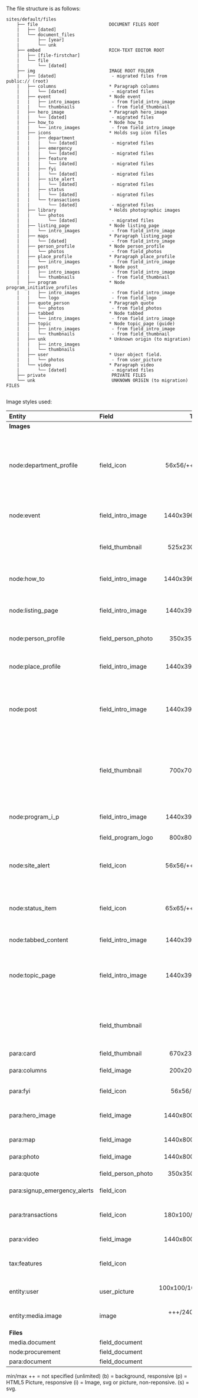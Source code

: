 The file structure is as follows:
```
sites/default/files
    ├── file                           DOCUMENT FILES ROOT
    |   ├── [dated]
    |   └── document_files
    |       ├── [year]
    |       └── unk
    ├── embed                          RICH-TEXT EDITOR ROOT
    |   ├── [file-firstchar]
    |   └── file
    |       └── [dated]
    ├── img                            IMAGE ROOT FOLDER
    |   ├── [dated]                     - migrated files from public:// (root)
    |   ├── columns                    * Paragraph columns 
    |   |   └── [dated]                 - migrated files
    |   ├── event                      * Node event
    |   |   ├── intro_images            - from field_intro_image
    |   |   └── thumbnails              - from field_thumbnail
    |   ├── hero_image                 * Paragraph hero_image 
    |   |   └── [dated]                 - migrated files
    |   ├── how_to                     * Node how_to 
    |   |   └── intro_images            - from field_intro_image
    |   ├── icons                      * Holds svg icon files 
    |   |   ├── department              
    |   |   |   └── [dated]             - migrated files
    |   |   ├── emergency                  
    |   |   |   └── [dated]             - migrated files
    |   |   ├── feature                  
    |   |   |   └── [dated]             - migrated files
    |   |   ├── fyi                      
    |   |   |   └── [dated]             - migrated files
    |   |   ├── site_alert                   
    |   |   |   └── [dated]             - migrated files
    |   |   ├── status                   
    |   |   |   └── [dated]             - migrated files
    |   |   └── transactions             
    |   |       └── [dated]             - migrated files
    |   ├── library                    * Holds photographic images 
    |   |   └── photos                   
    |   |       └── [dated]             - migrated files
    |   ├── listing_page               * Node listing_page 
    |   |   └── intro_images            - from field_intro_image
    |   ├── maps                       * Paragraph listing_page 
    |   |   └── [dated]                 - from field_intro_image
    |   ├── person_profile             * Node person_profile
    |   |   └── photos                  - from field_photos
    |   ├── place_profile              * Paragraph place_profile
    |   |   └── intro_images            - from field_intro_image
    |   ├── post                       * Node post
    |   |   ├── intro_images            - from field_intro_image
    |   |   └── thumbnails              - from field_thumbnail
    |   ├── program                    * Node program_initiative_profiles
    |   |   ├── intro_images            - from field_intro_image
    |   |   └── logo                    - from field_logo
    |   ├── quote_person               * Paragraph quote
    |   |   └── photos                  - from field_photos
    |   ├── tabbed                     * Node tabbed
    |   |   └── intro_images            - from field_intro_image
    |   ├── topic                      * Node topic_page (guide)
    |   |   ├── intro_images            - from field_intro_image
    |   |   └── thumbnails              - from field_thumbnail
    |   ├── unk                        * Unknown origin (to migration)
    |   |   ├── intro_images            
    |   |   └── thumbnails              
    |   ├── user                       * User object field.
    |   |   └── photos                  - from user_picture
    |   └── video                      * Paragraph video
    |       └── [dated]                 - migrated files
    ├── private                         PRIVATE FILES
    └── unk                             UNKNOWN ORIGIN (to migration) FILES
    
```     
Image styles used:

   
|Entity | Field | Target Def | View: Style |   
|:-----|:-----|-----:|:-----|
| **Images** |
| node:department_profile | field_icon | 56x56/++ - 200KB | default: (i) square_icon_56px<br>Article: (i) square_icon_56px<br>Card: (i) square_icon_56px<br>Article: not displayed<br>Published By: (i) square_icon_56px |
| node:event | field_intro_image | 1440x396/++ 8 MB | default: (b) intro_image_fields<br>featured_item: (i) Featured Item Thumbnail |
| | field_thumbnail | 525x230/++ 8 MB | default: (b) thumbnail_event<br>featured_item: (p) thumbnail_event |
| node:how_to | field_intro_image | 1440x396/++ 8 MB  | default: (b) intro_image_fields<br>[all others (10)] not displayed |
| node:listing_page | field_intro_image | 1440x396/++ 8MB  | default: (b) intro_image_fields<br>[all others (12)]: not displayed |
| node:person_profile | field_person_photo | 350x350/++ 5MB | default: (p) person_photos<br>listing: (p) person_photos<br>embed: (p) person_photos |
| node:place_profile | field_intro_image | 1440x396/++ 8MB  | default: (b) intro_image_fields<br>Listing: (p) card_images<br>Teaser: not displayed |
| node:post | field_intro_image | 1440x396/++ 8MB | default: (b) intro_image_fields<br>featured_item: not displayedListing: not displayed<br>Listing short: not displayed<br>Teaser: not displayed |
| | field_thumbnail | 700x700/++ 5MB  | default: not displayed<br>featured_item: (p) featured_images<br>Listing: (i) News Item -thumbnail (725x725)<br>Listing short: (i) News Item -thumbnail (725x725)<br>Teaser: (i) News Item -thumbnail (725x725) |
| node:program_i_p | field_intro_image | 1440x396/++ 8MB  | default: (b) intro_image_fields <br>listing: (b) card_images |
| | field_program_logo | 800x800/++ 2MB | default: (p) logo_images<br>Listing: not displayed |
| node:site_alert | field_icon | 56x56/++ - 200KB | default: (s) n/a svg (square_icon_56px)<br>Embed: (i) square_icon_56px<br>Teaser: not displayed |
| node:status_item | field_icon | 65x65/++ - 200KB | default: (s) n/a svg (square_icon_65px)<br>listing: (s) n/a svg (square_icon_65px)<br>teaser: (s) n/a svg (square_icon_65px) |
| node:tabbed_content | field_intro_image | 1440x396/++ 8MB  | default: (b) intro_image_fields  |
| node:topic_page | field_intro_image | 1440x396/++ 8MB  | default: (b) intro_image_fields<br>featured_topic not displayed<br>listing_long: (b) intro_image_fields<br>listing: (b) card_images |
| | field_thumbnail |   | default: not displayed<br>featured_topic (p) featured_images: not displayed<br>listing: not displayed<br>listing_long: not displayed |
| para:card | field_thumbnail | 670x235/++ 2MB | default: (b) card_images |
| para:columns | field_image | 200x200/++ 2MB | default: (i) Med Small Square (also Person photo a-mobile 1x (110x110))  |
| para:fyi | field_icon | 56x56/++ 200KB | default: (s) n/a svg (square_icon_56px) |
| para:hero_image | field_image | 1440x800/++ 8 MB | default: (b) Hero fixed image fields<br>Separated Title: not displayed|
| para:map | field_image | 1440x800/++ 8 MB | default: (b) Photo Bleed Images |
| para:photo | field_image | 1440x800/++ 8 MB | default: (b) Photo Bleed Images |
| para:quote | field_person_photo | 350x350/++ 5 MB | default: (i) Person photo a-mobile 1x (110x110) |
| para:signup_emergency_alerts | field_icon | n/a svg  | default: (s) n/a svg (square_icon_65px) |
| para:transactions | field_icon | 180x100/++ - 2MB  | default: (i) transaction_icon_180x100<br>group_of_links: (i) transaction_icon_180x100 |
| para:video | field_image | 1440x800/++ 8 MB | default: (b) Photo Bleed Images |
| tax:features | field_icon | svg  | default: (s) n/a svg (square_icon_56px)<br>sidebar_right: (s) n/a svg (square_icon_56px) |
| entity:user | user_picture | 100x100/1024/1024 1 MB | default: (p) person_photos<br>compact: (i) Person photo a-mobile 1x (110x110) |
| entity:media.image | image | +++/2400/2400 8 MB  | default: (i) original image <br>[all others]: (i) Media Fixed Height (100px) |
| **Files** |
| media.document | field_document |   |  |
| node:procurement | field_document |   |  |
| para:document | field_document |   |  |

min/max
++ = not specified (unlimited)
(b) = background, responsive
(p) = HTML5 Picture, responsive
(i) = Image, svg or picture, non-reponsive.
(s) = svg.
